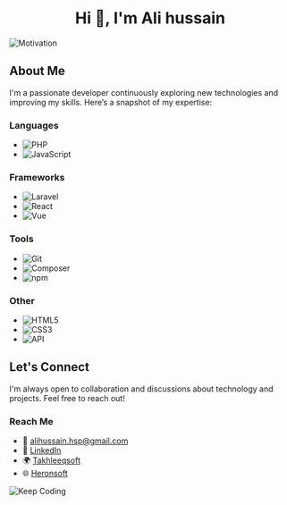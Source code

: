 <h1 align="center">Hi 👋, I'm Ali hussain</h1>

![Motivation](https://media.giphy.com/media/HscDLzkO8EOTmgkhQP/giphy.gif)

## About Me
I'm a passionate developer continuously exploring new technologies and improving my skills. Here’s a snapshot of my expertise:

### Languages
- ![PHP](https://img.shields.io/badge/PHP-777BB4?style=flat&logo=php&logoColor=white)
- ![JavaScript](https://img.shields.io/badge/JavaScript-F7DF1E?style=flat&logo=javascript&logoColor=black)

### Frameworks
- ![Laravel](https://img.shields.io/badge/Laravel-EF3B24?style=flat&logo=laravel&logoColor=white)
- ![React](https://img.shields.io/badge/React-61DAFB?style=flat&logo=react&logoColor=black)
- ![Vue](https://img.shields.io/badge/Vue.js-4FC08D?style=flat&logo=vue.js&logoColor=white)

### Tools
- ![Git](https://img.shields.io/badge/Git-F05032?style=flat&logo=git&logoColor=white)
- ![Composer](https://img.shields.io/badge/Composer-885630?style=flat&logo=composer&logoColor=white)
- ![npm](https://img.shields.io/badge/npm-CB3837?style=flat&logo=npm&logoColor=white)

### Other
- ![HTML5](https://img.shields.io/badge/HTML5-E34F26?style=flat&logo=html5&logoColor=white)
- ![CSS3](https://img.shields.io/badge/CSS3-1572B6?style=flat&logo=css3&logoColor=white)
- ![API](https://img.shields.io/badge/API-007ACC?style=flat&logo=api&logoColor=white)

## Let's Connect
I'm always open to collaboration and discussions about technology and projects. Feel free to reach out!

### Reach Me
- 📧 [alihussain.hsp@gmail.com](mailto:alihussain.hsp@gmail.com)
- 💼 [LinkedIn](https://www.linkedin.com/in/ali-hussain-takhleeqsoft)
- 🌍 [Takhleeqsoft](https://takhleeqsoft.com)
- 🌐 [Heronsoft](https://heronsoft.com)


![Keep Coding](https://media.giphy.com/media/Eswvfl8Pa0YuIAUf7Q/giphy.gif)
